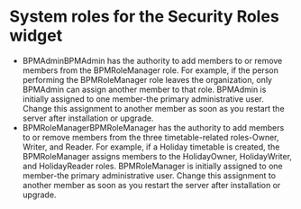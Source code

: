 # System roles for the Security Roles widget

- BPMAdminBPMAdmin has the authority to add members to or remove
members from the BPMRoleManager role. For example, if the person performing
the BPMRoleManager role leaves the organization, only BPMAdmin can
assign another member to that role.
BPMAdmin is initially assigned
to one member-the primary administrative user. Change this assignment
to another member as soon as you restart the server after installation
or upgrade.
- BPMRoleManagerBPMRoleManager has the authority to add members
to or remove members from the three timetable-related roles-Owner,
Writer, and Reader. For example, if a Holiday timetable is created,
the BPMRoleManager assigns members to the HolidayOwner, HolidayWriter,
and HolidayReader roles.
BPMRoleManager
is initially assigned to one member-the primary administrative user.
Change this assignment to another member as soon as you restart the
server after installation or upgrade.